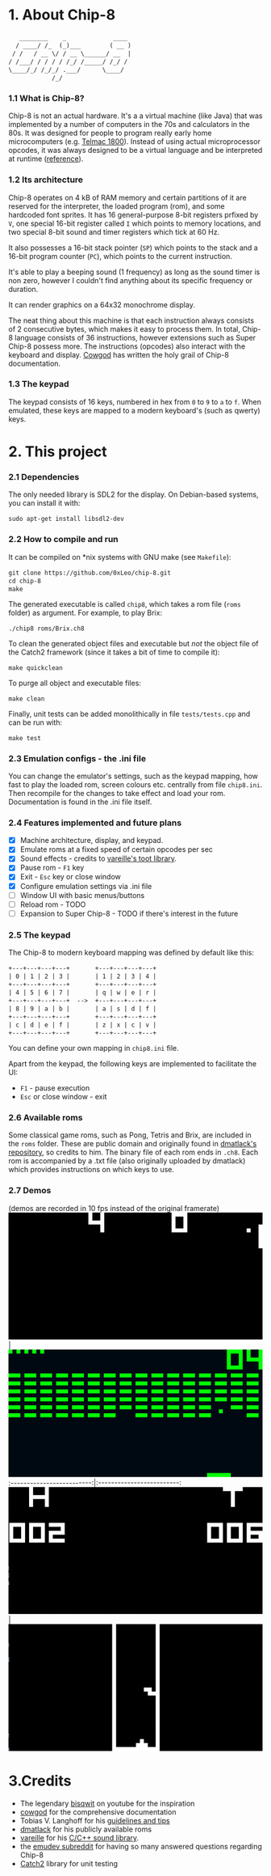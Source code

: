 # 1. About Chip-8
```
   ________    _             ____ 
  / ____/ /_  (_)___        ( __ )
 / /   / __ \/ / __ \______/ __  |
/ /___/ / / / / /_/ /_____/ /_/ / 
\____/_/ /_/_/ .___/      \____/  
            /_/                   
```

### 1.1 What is Chip-8?
Chip-8 is not an actual hardware. It's a a virtual machine (like Java) that was implemented by a number of computers in the 70s and calculators in the 80s. It was designed for people to program really early home microcomputers (e.g. [Telmac 1800](http://www.hobbylabs.org/telmac.htm)). Instead of using actual microprocessor opcodes, it was always designed to be a virtual language and be interpreted at runtime ([reference](http://www.emulator101.com/introduction-to-chip-8.html)).

### 1.2 Its architecture
Chip-8 operates on 4 kB of RAM memory and certain partitions of it are reserved for the interpreter, the loaded program (rom), and some hardcoded font sprites. It has 16 general-purpose 8-bit registers prfixed by `V`, one special 16-bit register called `I` which points to memory locations, and two special 8-bit sound and timer registers which tick at 60 Hz.  

It also possesses a 16-bit stack pointer (`SP`) which points to the stack and a 16-bit program counter (`PC`), which points to the current instruction.  

It's able to play  a beeping sound (1 frequency) as long as the sound timer is non zero, however I couldn't find anything about its specific frequency or duration.  

It can render graphics on a 64x32 monochrome display.  

The neat thing about this machine is that each instruction always consists of 2 consecutive bytes, which makes it easy to process them. In total, Chip-8 language consists of 36 instructions, however extensions such as Super Chip-8 possess more. The instructions (opcodes) also interact with the keyboard and display. [Cowgod](http://devernay.free.fr/hacks/chip8/C8TECH10.HTM#0.0) has written the holy grail of Chip-8 documentation.


### 1.3 The keypad
The keypad consists of 16 keys, numbered in hex from `0` to `9` to `a` to `f`. When emulated, these keys are mapped to a modern keyboard's (such as qwerty) keys.

# 2. This project

### 2.1 Dependencies
The only needed library is SDL2 for the display. On Debian-based systems, you can install it with:
```
sudo apt-get install libsdl2-dev
```

### 2.2 How to compile and run
It can be compiled on \*nix systems with GNU make (see `Makefile`):
```
git clone https://github.com/0xLeo/chip-8.git
cd chip-8
make
```
The generated executable is called `chip8`, which takes a rom file (`roms` folder) as argument. For example, to play Brix:
```
./chip8 roms/Brix.ch8
```
To clean the generated object files and executable but *not* the object file of the Catch2 framework (since it takes a bit of time to compile it):
```
make quickclean
```
To purge all object and executable files:
```
make clean
```
Finally, unit tests can be added monolithically in file `tests/tests.cpp` and can be run with:
```
make test
```

### 2.3 Emulation configs - the .ini file
You can change the emulator's settings, such as the keypad mapping, how fast to play the loaded rom, screen colours etc. centrally from file `chip8.ini`. Then recompile for the changes to take effect and load your rom. Documentation is found in the .ini file itself.

### 2.4 Features implemented and future plans 
- [x] Machine architecture, display, and keypad.
- [x] Emulate roms at a fixed speed of certain opcodes per sec
- [x] Sound effects - credits to [vareille's toot library](https://github.com/vareille/toot).
- [x] Pause rom - `F1` key
- [x] Exit - `Esc` key or close window
- [x] Configure emulation settings via .ini file
- [ ] Window UI with basic menus/buttons
- [ ] Reload rom - TODO
- [ ] Expansion to Super Chip-8 - TODO if there's interest in the future 

### 2.5 The keypad

The Chip-8 to modern keyboard mapping was defined by default like this:
```
+---+---+---+---+       +---+---+---+---+
| 0 | 1 | 2 | 3 |       | 1 | 2 | 3 | 4 |
+---+---+---+---+       +---+---+---+---+
| 4 | 5 | 6 | 7 |       | q | w | e | r |
+---+---+---+---+  -->  +---+---+---+---+
| 8 | 9 | a | b |       | a | s | d | f |
+---+---+---+---+       +---+---+---+---+
| c | d | e | f |       | z | x | c | v |
+---+---+---+---+       +---+---+---+---+
```
You can define your own mapping in `chip8.ini` file.  

Apart from the keypad, the following keys are implemented to facilitate the UI:
* `F1` - pause execution
* `Esc` or close window - exit


### 2.6 Available roms
Some classical game roms, such as Pong, Tetris and Brix, are included in the `roms` folder. These are public domain and originally found in [dmatlack's repository](https://github.com/dmatlack/chip8), so credits to him. The binary file of each rom ends in `.ch8`. Each rom is accompanied by a .txt file (also originally uploaded by dmatlack) which provides instructions on which keys to use.


### 2.7 Demos
(demos are recorded in 10 fps instead of the original framerate)
![](https://raw.githubusercontent.com/0xLeo/chip-8/master/pics/pong.gif)  |  ![](https://raw.githubusercontent.com/0xLeo/chip-8/master/pics/brix.gif)
:-------------------------:|:-------------------------:
![](https://raw.githubusercontent.com/0xLeo/chip-8/master/pics/coin.gif)  |  ![](https://raw.githubusercontent.com/0xLeo/chip-8/master/pics/tetris.gif)

# 3.Credits
* The legendary [bisqwit](https://www.youtube.com/watch?v=rpLoS7B6T94) on youtube for the inspiration
* [cowgod](http://devernay.free.fr/hacks/chip8/C8TECH10.HTM#0.0) for the comprehensive documentation
* Tobias V. Langhoff for his [guidelines and tips](https://tobiasvl.github.io/blog/write-a-chip-8-emulator/)
* [dmatlack](https://github.com/dmatlack/chip8) for his publicly available roms
* [vareille](https://github.com/vareille/) for his [C/C++ sound library](https://github.com/vareille/toot).
* the [emudev subreddit](https://www.reddit.com/r/EmuDev/) for having so many answered questions regarding Chip-8
* [Catch2](https://github.com/catchorg/Catch2) library for unit testing
